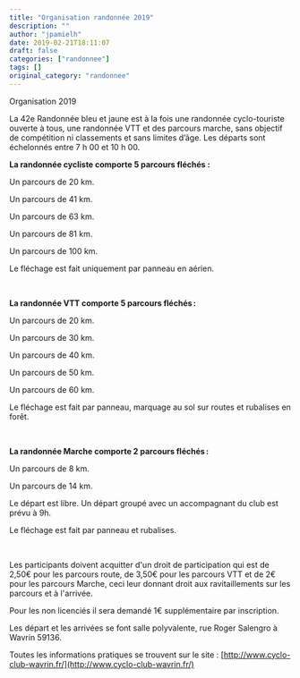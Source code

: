 ```yaml
---
title: "Organisation randonnée 2019"
description: ""
author: "jpamielh"
date: 2019-02-21T18:11:07
draft: false
categories: ["randonnee"]
tags: []
original_category: "randonnee"
---
```


Organisation 2019

La 42e Randonnée bleu et jaune est à la fois une randonnée cyclo-touriste ouverte à tous, une randonnée VTT et des parcours marche, sans objectif de compétition ni classements et sans limites d’âge. Les départs sont échelonnés entre 7&nbsp;h&nbsp;00 et 10&nbsp;h&nbsp;00.

**La randonnée cycliste comporte 5 parcours fléchés&nbsp;:**

Un parcours de 20 km.

Un parcours de 41 km.

Un parcours de 63 km.

Un parcours de 81 km.

Un parcours de 100 km.

Le fléchage est fait uniquement par panneau en aérien.

&nbsp;

**La randonnée VTT comporte 5 parcours&nbsp;fléchés :**

Un parcours de 20 km.

Un parcours de 30 km.

Un parcours de 40 km.

Un parcours de 50 km.

Un parcours de 60 km.

Le fléchage est fait par panneau, marquage au sol sur routes et rubalises en forêt.

&nbsp;

**La randonnée Marche comporte 2 parcours&nbsp;fléchés :**

Un parcours de 8 km.

Un parcours de 14 km.

Le départ est libre. Un départ groupé avec un accompagnant du club est prévu à 9h.

Le fléchage est fait par panneau et rubalises.

&nbsp;

Les participants doivent acquitter d'un droit de participation qui est de 2,50€ pour les parcours route, de 3,50€ pour les parcours VTT et de 2€ pour les parcours Marche, ceci leur donnant droit aux ravitaillements sur les parcours et à l'arrivée.

Pour les non licenciés il sera demandé 1€ supplémentaire par inscription.

Les départ et les arrivées se font salle polyvalente, rue Roger Salengro à Wavrin 59136.

Toutes les informations pratiques se trouvent sur le site&nbsp;: [http://www.cyclo-club-wavrin.fr/](http://www.cyclo-club-wavrin.fr/)